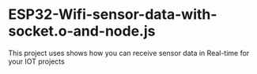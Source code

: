 # ESP32-Wifi-sensor-data-with-socket.o-and-node.js
This project uses shows how you can receive sensor data in Real-time for your IOT projects
